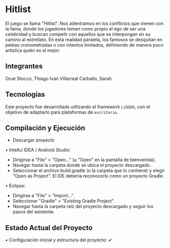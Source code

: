 # Hitlist

El juego se llama "Hitlist". Nos adentramos en los conflictos que vienen con la fama, donde los jugadores toman como
propio el ego de ser una celebridad y buscan competir con aquellos que se interpongan en su camino al estrellato. En
esta realidad paralela, los famosos se desquitan en peleas cronometradas o con intentos limitados, definiendo de
manera poco artística quién es el mejor.

## Integrantes

Orué Stocco, Thiago Iván
Villarreal Carballo, Sarah

## Tecnologías

Este proyecto fue desarrollado utilizando el framework `LibGDX`, con el objetivo de adaptarlo para plataformas de `escritorio`.

## Compilación y Ejecución

  - Descargar proyecto

• IntelliJ IDEA / Android Studio:
  - Dirigirse a "File" > "Open..." (u "Open" en la pantalla de bienvenida).
  - Navegar hasta la carpeta donde se ubica el proyecto descargado.
  - Seleccionar el archivo build.gradle (o la carpeta que lo contiene) y elegir "Open as Project". El IDE debería reconocerlo como un proyecto Gradle.

• Eclipse:
  - Dirigirse a "File" > "Import...".
  - Seleccionar "Gradle" > "Existing Gradle Project".
  - Navegar hasta la carpeta raíz del proyecto descargado y seguir los pasos del asistente.

## Estado Actual del Proyecto

• Configuración inicial y estructura del proyecto: ✔

